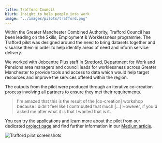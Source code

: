 ```yaml
---
title: Trafford Council
blurb: Insight to help people into work
image: "../images/pilots/trafford.png"
---
```


Within the Greater Manchester Combined Authority, Trafford Council has been leading on the Skills, Employment & Worklessness programme. The Trafford pilot was designed around the need to bring datasets together and visualise them in order to help identify areas of need and inform service delivery.

We worked with Jobcentre Plus staff in Stretford, Department for Work and Pensions area managers and council leads for worklessness across Greater Manchester to provide tools and access to data which would help target resources and improve the services offered within the region.

The outputs from the pilot were produced through an iterative co-creation process involving all partners to ensure they met their requirements.

<blockquote>I'm amazed that this is the result of the [co-creation] workshop because I didn't feel like I contributed that much [...] However, if you'd asked me after what it is that I wanted that is it.</blockquote>

You can try the applications and learn more about the pilot from our dedicated [project page](http://www.trafforddatalab.io/opengovintelligence/) and find further information in our [Medium article](https://medium.com/@traffordDataLab/improving-the-discoverability-of-worklessness-data-b91bf28e6fd6).

![Trafford pilot screenshots](../../images/pilots/trafford_pilot_apps_screenshot_cube.png)